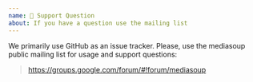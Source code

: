```yaml
---
name: 🙈 Support Question
about: If you have a question use the mailing list
---
```


We primarily use GitHub as an issue tracker. Please, use the mediasoup public mailing list for usage and support questions:
> 
> https://groups.google.com/forum/#!forum/mediasoup
>
